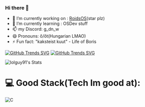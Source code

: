 ### Hi there 👋

- 🔭 I’m currently working on : [RoidsOS](https://github.com/roidsos/RoidsOS)(star plz)
- 🌱 I’m currently learning : OSDev stuff
- 📫 my Discord: g_dn_w
- 😄 Pronouns: ő/őt(Hungarian LMAO)
- ⚡ Fun fact: "kaksteist kuut" - Life of Boris

[![GitHub Trends SVG](https://api.githubtrends.io/user/svg/lolguy91/langs)](https://githubtrends.io)
[![GitHub Trends SVG](https://api.githubtrends.io/user/svg/lolguy91/repos?time_range=one_year&group=other&loc_metric=changed&theme=dark)](https://githubtrends.io)

![lolguy91's Stats](https://github-readme-stats.vercel.app/api?username=lolguy91&theme=gruvbox&show_icons=true&hide_border=true&count_private=true)
# 💻 Good Stack(Tech Im good at):
![C](https://img.shields.io/badge/c-%2300599C.svg?style=flat&logo=c&logoColor=white) 
